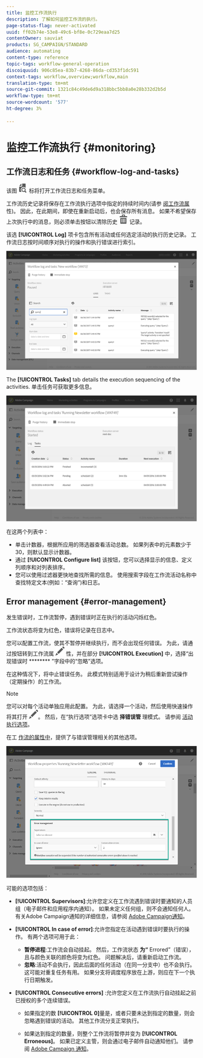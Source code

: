 ```yaml
---
title: 监控工作流执行
description: 了解如何监控工作流的执行。
page-status-flag: never-activated
uuid: ff02b74e-53e8-49c6-bf8e-0c729eaa7d25
contentOwner: sauviat
products: SG_CAMPAIGN/STANDARD
audience: automating
content-type: reference
topic-tags: workflow-general-operation
discoiquuid: 906c85ea-83b7-4268-86da-cd353f1dc591
context-tags: workflow,overview;workflow,main
translation-type: tm+mt
source-git-commit: 1321c84c49de6d9a318bbc5bb8a0e28b332d2b5d
workflow-type: tm+mt
source-wordcount: '577'
ht-degree: 3%

---
```



# 监控工作流执行 {#monitoring}

## 工作流日志和任务 {#workflow-log-and-tasks}

该图 ![](assets/printpreview_darkgrey-24px.png) 标将打开工作流日志和任务菜单。

工作流历史记录将保存在工作流执行选项中指定的持续时间内(请参 [阅工作流属](../../automating/using/managing-execution-options.md)性)。 因此，在此期间，即使在重新启动后，也会保存所有消息。 如果不希望保存上次执行中的消息，则必须单击按钮以清除历史 ![](assets/delete_darkgrey-24px.png) 记录。

该选 **[!UICONTROL Log]** 项卡包含所有活动或任何选定活动的执行历史记录。 工作流日志按时间顺序对执行的操作和执行错误进行索引。

![](assets/wkf_execution_4.png)

The **[!UICONTROL Tasks]** tab details the execution sequencing of the activities. 单击任务可获取更多信息。

![](assets/wkf_execution_5.png)

在这两个列表中：

* 单击计数器，根据所应用的筛选器查看活动总数。 如果列表中的元素数少于30，则默认显示计数器。
* 通过 **[!UICONTROL Configure list]** 该按钮，您可以选择显示的信息、定义列顺序和对列表排序。
* 您可以使用过滤器更快地查找所需的信息。 使用搜索字段在工作流活动名称中查找特定文本(例如：“查询”)和日志。

## Error management {#error-management}

发生错误时，工作流暂停，遇到错误时正在执行的活动闪烁红色。

工作流状态将变为红色，错误将记录在日志中。

您可以配置工作流，使其不暂停并继续执行，而不会出现任何错误。 为此，请通过按钮转到工作流属 ![](assets/edit_darkgrey-24px.png) 性，并在部分 **[!UICONTROL Execution]** 中，选择“出现错误时 ******** ”字段中的“忽略”选项。

在这种情况下，将中止错误任务。 此模式特别适用于设计为稍后重新尝试操作（定期操作）的工作流。

>[!NOTE]
>
>您可以对每个活动单独应用此配置。 为此，请选择一个活动，然后使用快速操作将其打开 ![](assets/edit_darkgrey-24px.png)。 然后，在“执行选项”选项卡中选 **择错误管** 理模式。 请参阅 [活动执行选项](../../automating/using/activity-properties.md)。

在工 [作流的属性中](../../automating/using/managing-execution-options.md)，提供了与错误管理相关的其他选项。

![](assets/wkf_execution_error.png)

可能的选项包括：

* **[!UICONTROL Supervisors]**:允许您定义在工作流遇到错误时要通知的人员组（电子邮件和应用程序内通知）。 如果未定义任何组，则不会通知任何人。 有关Adobe Campaign通知的详细信息，请参阅 [Adobe Campaign通知](../../administration/using/sending-internal-notifications.md)。

* **[!UICONTROL In case of error]**:允许您指定在活动遇到错误时要执行的操作。 有两个选项可用于此：

   * **暂停进程**:工作流会自动挂起。 然后，工作流状态 **为“** Errored”（错误），且与颜色关联的颜色将变为红色。 问题解决后，请重新启动工作流。
   * **忽略**:活动不会执行，因此后面的任何活动（在同一分支中）也不会执行。 这可能对重复任务有用。 如果分支将调度程序放在上游，则应在下一个执行日期触发。

* **[!UICONTROL Consecutive errors]** :允许您定义在工作流执行自动挂起之前已授权的多个连续错误。

   * 如果指定的数 **[!UICONTROL 0]**&#x200B;量是，或者只要未达到指定的数量，则会忽略遇到错误的活动。 其他工作流分支正常执行。

   * 如果达到指定的数量，则整个工作流将暂停并变为 **[!UICONTROL Erroneous]**。 如果已定义主管，则会通过电子邮件自动通知他们。 请参阅 [Adobe Campaign 通知](../../administration/using/sending-internal-notifications.md)。
